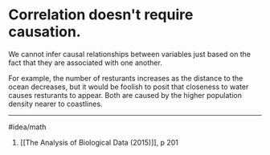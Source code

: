# Correlation doesn't require causation.
We cannot infer causal relationships between variables just based on the fact that they are associated with one another.

For example, the number of resturants increases as the distance to the ocean decreases, but it would be foolish to posit that closeness to water causes resturants to appear. Both are caused by the higher population density nearer to coastlines. 

---
#idea/math 
1. [[The Analysis of Biological Data (2015)]], p 201
